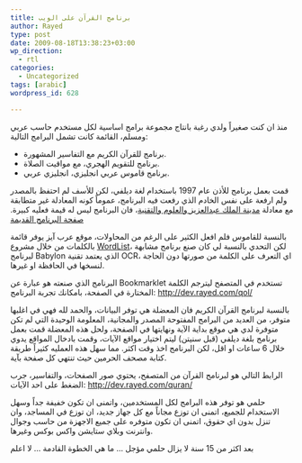 ```yaml
---
title: برنامج القرآن على الويب
author: Rayed
type: post
date: 2009-08-18T13:38:23+03:00
wp_direction:
  - rtl
categories:
  - Uncategorized
tags: [arabic]  
wordpress_id: 628

---
```

منذ ان كنت صغيراً ولدي رغبة بانتاج مجموعة برامج اساسية لكل مستخدم حاسب عربي ومسلم، القائمة كانت تشمل البرامج التالية:

- برنامج للقرآن الكريم مع التفاسير المشهورة.
- برنامج للتقويم الهجري، مع مواقيت الصلاة.
- برنامج قاموس عربي انجليزي، انجليزي عربي.


قمت بعمل برنامج للأذن عام 1997 باستخدام لغة ديلفي، لكن للأسف لم احتفظ بالمصدر ولم ارفعة على نفس الخادم الذي رفعت فيه البرنامج، عموماً كونه المعادلة غير متطابقة مع معادلة <a href="http://www.kacst.edu.sa/">مدينة الملك عبدالعزيز والعلوم والتقنية</a>، فان البرنامج ليس له قيمة فعليه كبيرة.
<a href="http://adeveloper.tripod.com/programs/index.html">صفحة البرنامج القديمة</a>

بالنسبة للقاموس فلم افعل الكثير على الرغم من المحاولات، موقع عرب آيز يوفر قائمة بالكلمات من خلال مشروع <a href="http://www.arabeyes.org/project.php?proj=Wordlist">WordList</a>، لكن التحدي بالنسبة لي كان صنع برنامج مشابهة لبرنامج Babylon الذي يعتمد تقنية OCR، اي التعرف على الكلمة من صورتها دون الحاجة لنسخها في الحافظة او غيرها.

البرنامج الذي صنعته هو عبارة عن Bookmarklet تستخدم في المتصفح ليترجم الكلمة المختارة في الصفحة، بامكانك تجربة البرنامج:
<a href="http://dev.rayed.com/qol/">http://dev.rayed.com/qol/</a>

بالنسبة لبرنامج القرآن الكريم فان المعضلة هي توفر البيانات، والحمد لله فهي في اغلبها متوفر، من العديد من البرامج المفتوحة المصدر والمجانية، المعلومة الوحيدة التي لم تكن متوفرة لدي هي موقع بداية الآية ونهايتها في الصفحة، ولحل هذه المعضلة قمت بعمل برنامج بلغة ديلفي (قبل سنيتن) ليتم اختيار مواقع الآيات، وقمت بادخال المواقع يدوي خلال 6 ساعات او اقل، لكن البرنامج اخذ وقت اكثر. مما سهل هذه العمليه كثيراً طريقة كتابة مصحف الحرمين حيث تنتهي كل صفحة بآية.

الرابط التالي هو لبرنامج القرآن من المتصفح، يحتوي صور الصفحات، والتفاسير، جرب الضغط على احد الآيات:
<a href="http://dev.rayed.com/quran/">http://dev.rayed.com/quran/</a>

حلمي هو توفر هذه البرامج لكل المستخدمين، واتمنى ان تكون خفيفة جداً وسهل الاستخدام للجميع، اتمنى ان توزع مجاناً مع كل جهاز جديد، ان توزع في المساجد، وان تنزل بدون اي حقوق، اتمنى ان تكون متوفره على جميع الاجهزة من حاسب وجوال وانترنت وبلاي ستايشن واكس بوكس وغيرها.

بعد اكثر من 15 سنة لا يزال حلمي مؤجل ... ما هي الخطوة القادمة ... لا اعلم

